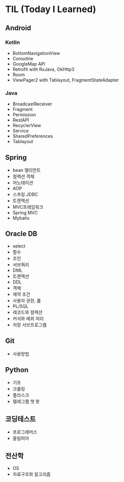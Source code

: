 # TIL (Today I Learned)

## Android
### Kotlin
- BottomNavigationView
- Coroutine
- GoogleMap API
- Retrofit with RxJava, OkHttp3
- Room
- ViewPager2 with Tablayout, FragmentStateAdapter
### Java
- BroadcastReceiver
- Fragment
- Permission
- RestAPI
- RecyclerView
- Service
- SharedPreferences
- Tablayout
## Spring
- bean 엘리먼트
- 컬렉션 객체
- 어노테이션
- AOP
- 스프링 JDBC
- 트랜잭션
- MVC프레임워크
- Spring MVC
- Mybatis

## Oracle DB

- select
- 함수
- 조인
- 서브쿼리
- DML
- 트랜잭션
- DDL
- 객체
- 제약 조건
- 사용자 권한, 롤
- PL/SQL
- 레코드와 컬렉션
- 커서와 예외 처리
- 저장 서브프로그램

## Git

- 사용방법

## Python

- 기초
- 크롤링
- 플라스크
- 텔레그램 챗 봇

## 코딩테스트

- 프로그래머스
- 올림피아

## 전산학
- OS
- 자료구조와 알고리즘
